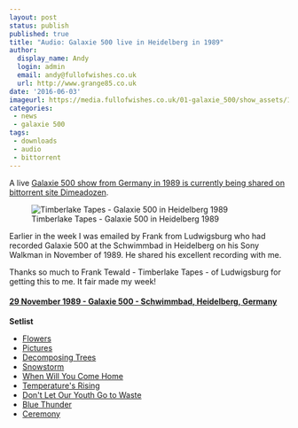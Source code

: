 ```yaml
---
layout: post
status: publish
published: true
title: "Audio: Galaxie 500 live in Heidelberg in 1989"
author:
  display_name: Andy
  login: admin
  email: andy@fullofwishes.co.uk
  url: http://www.grange85.co.uk
date: '2016-06-03'
imageurl: https://media.fullofwishes.co.uk/01-galaxie_500/show_assets/1989-11-29/galaxie-500-heidelberg-1989-11-29.jpg
categories:
 - news
 - galaxie 500
tags:
 - downloads
 - audio
 - bittorrent
---
```

<p class="lead">A live <a href="http://www.dimeadozen.org/torrents-details.php?id=563117">Galaxie 500 show from Germany in 1989 is currently being shared on bittorrent site Dimeadozen</a>.</p>

<div class="col-md-6 float-right"><figure class="caption aligncenter"><img src="https://media.fullofwishes.co.uk/01-galaxie_500/show_assets/1989-11-29/galaxie-500-heidelberg-1989-11-29.jpg" alt="Timberlake Tapes - Galaxie 500 in Heidelberg 1989" /><figcaption class="caption-text">Timberlake Tapes - Galaxie 500 in Heidelberg 1989</figcaption></figure></div>

<p>Earlier in the week I was emailed by Frank from Ludwigsburg who had recorded Galaxie 500 at the Schwimmbad in Heidelberg on his Sony Walkman in November of 1989. He shared his excellent recording with me.</p>

<p>Thanks so much to Frank Tewald - Timberlake Tapes - of Ludwigsburg for getting this to me. It fair made my week!</p>

<h4><a href="/database/galaxie-500/shows/1989/1989-11-29-galaxie-500-schwimmbad-heidelberg-germany/">29 November 1989 - Galaxie 500 - Schwimmbad, Heidelberg, Germany</a></h4>
<p><strong>Setlist</strong></p>
<ul>
<li><a href="/database/tracks/flowers/">Flowers</a></li>
<li><a href="/database/tracks/pictures/">Pictures</a></li>
<li><a href="/database/tracks/decomposing-trees/">Decomposing Trees</a></li>
<li><a href="/database/tracks/snowstorm/">Snowstorm</a></li>
<li><a href="/database/tracks/when-will-you-come-home/">When Will You Come Home</a></li>
<li><a href="/database/tracks/temperature-s-rising/">Temperature's Rising</a></li>
<li><a href="/database/tracks/don-t-let-our-youth-go-to-waste/">Don't Let Our Youth Go to Waste</a></li>
<li><a href="/database/tracks/blue-thunder/">Blue Thunder</a></li>
<li><a href="/database/tracks/ceremony/">Ceremony</a></li>
</ul>

